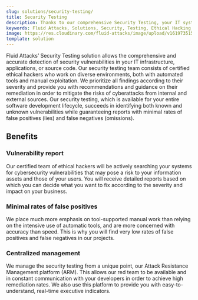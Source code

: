 ```yaml
---
slug: solutions/security-testing/
title: Security Testing
description: Thanks to our comprehensive Security Testing, your IT systems’ vulnerabilities will be found with very low rates of false positives and false negatives.
keywords: Fluid Attacks, Solutions, Security, Testing, Ethical Hacking, Vulnerability, SDLC
image: https://res.cloudinary.com/fluid-attacks/image/upload/v1619735154/airs/solutions/solution-security-testing_mmthfa.webp
template: solution
---
```


Fluid Attacks’ Security Testing solution allows the comprehensive
and accurate detection of security vulnerabilities
in your IT infrastructure, applications, or source code.
Our security testing team consists of certified ethical hackers
who work on diverse environments, both with automated tools
and manual exploitation. We prioritize all findings according
to their severity and provide you with recommendations
and guidance on their remediation in order to mitigate
the risks of cyberattacks from internal and external sources.
Our security testing, which is available for
your entire software development lifecycle,
succeeds in identifying both known and unknown vulnerabilities
while guaranteeing reports with minimal rates
of false positives (lies) and false negatives (omissions).

<div class="tc">

## Benefits

</div>

<div class="flex flex-wrap justify-center items-center">

<div class="sect2">

### Vulnerability report

Our certified team of ethical hackers will be actively searching your
systems for cybersecurity vulnerabilities that may pose a risk to your
information assets and those of your users. You will receive detailed
reports based on which you can decide what you want to fix according to
the severity and impact on your business.

</div>

<div class="sect2">

### Minimal rates of false positives

We place much more emphasis on tool-supported manual work than relying
on the intensive use of automatic tools, and are more concerned with
accuracy than speed. This is why you will find very low rates of false
positives and false negatives in our projects.

</div>

<div class="sect2">

### Centralized management

We manage the security testing from a unique point, our Attack Resistance
Management platform (ARM). This allows our red team to be available and
in constant communication with your developers in order to achieve high
remediation rates. We also use this platform to provide you
with easy-to-understand, real-time executive indicators.

</div>

</div>
